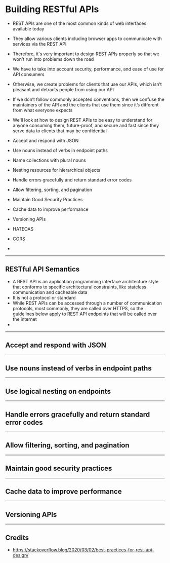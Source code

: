 # Building RESTful APIs

- REST APIs are one of the most common kinds of web interfaces available today
- They allow various clients including browser apps to communicate with services via the REST API
- Therefore, it's very important to design REST APIs properly so that we won't run into problems down the road
- We have to take into account security, performance, and ease of use for API consumers
- Otherwise, we create problems for clients that use our APIs, which isn’t pleasant and detracts people from using our API
- If we don’t follow commonly accepted conventions, then we confuse the maintainers of the API and the clients that use them since it’s different from what everyone expects
- We'll look at how to design REST APIs to be easy to understand for anyone consuming them, future-proof, and secure and fast since they serve data to clients that may be confidential

- Accept and respond with JSON
- Use nouns instead of verbs in endpoint paths
- Name collections with plural nouns
- Nesting resources for hierarchical objects
- Handle errors gracefully and return standard error codes
- Allow filtering, sorting, and pagination
- Maintain Good Security Practices
- Cache data to improve performance
- Versioning APIs

- HATEOAS
- CORS
- 

---

## RESTful API Semantics

- A REST API is an application programming interface architecture style that conforms to specific architectural constraints, like stateless communication and cacheable data
- It is not a protocol or standard
- While REST APIs can be accessed through a number of communication protocols, most commonly, they are called over HTTPS, so the guidelines below apply to REST API endpoints that will be called over the internet
- 

---

## Accept and respond with JSON

---

## Use nouns instead of verbs in endpoint paths

---

## Use logical nesting on endpoints

---

## Handle errors gracefully and return standard error codes

---

## Allow filtering, sorting, and pagination

---

## Maintain good security practices

---

## Cache data to improve performance

---

## Versioning APIs

---

## Credits

- https://stackoverflow.blog/2020/03/02/best-practices-for-rest-api-design/
